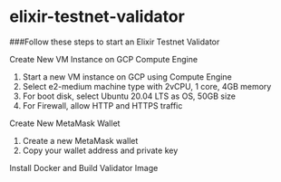 # elixir-testnet-validator

###Follow these steps to start an Elixir Testnet Validator

Create New VM Instance on GCP Compute Engine
1. Start a new VM instance on GCP using Compute Engine 
2. Select e2-medium machine type with 2vCPU, 1 core, 4GB memory
3. For boot disk, select Ubuntu 20.04 LTS as OS, 50GB size
4. For Firewall, allow HTTP and HTTPS traffic

Create New MetaMask Wallet
1. Create a new MetaMask wallet
2. Copy your wallet address and private key

Install Docker and Build Validator Image